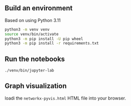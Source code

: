 ## Build an environment

Based on using Python 3.11

```bash
python3 -m venv venv
source venv/bin/activate
python3 -m pip install -U pip wheel
python3 -m pip install -r requirements.txt
```


## Run the notebooks

```bash
./venv/bin/jupyter-lab
```


## Graph visualization

loadi the `networkx-pyvis.html` HTML file into your browser.
